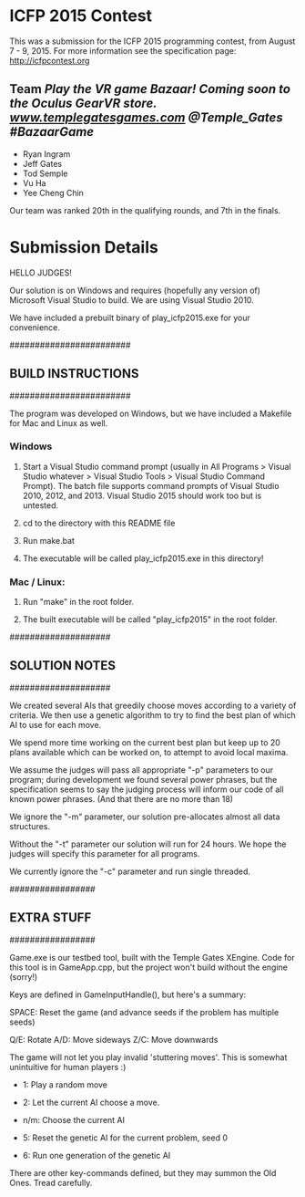 # ICFP 2015 Contest

This was a submission for the ICFP 2015 programming contest, from August 7 - 9, 2015. For more information see the specification page: http://icfpcontest.org

## Team *Play the VR game Bazaar! Coming soon to the Oculus GearVR store. www.templegatesgames.com @Temple_Gates #BazaarGame*

* Ryan Ingram
* Jeff Gates
* Tod Semple
* Vu Ha
* Yee Cheng Chin

Our team was ranked 20th in the qualifying rounds, and 7th in the finals.

# Submission Details

HELLO JUDGES!

Our solution is on Windows and requires (hopefully any version of) Microsoft
Visual Studio to build.  We are using Visual Studio 2010.

We have included a prebuilt binary of play_icfp2015.exe for your convenience.

########################
## BUILD INSTRUCTIONS ##
########################

The program was developed on Windows, but we have included a Makefile for Mac and Linux as well. 

### Windows

1) Start a Visual Studio command prompt (usually in All Programs > Visual
Studio whatever > Visual Studio Tools > Visual Studio Command Prompt). The
batch file supports command prompts of Visual Studio 2010, 2012, and 2013.
Visual Studio 2015 should work too but is untested.

2) cd to the directory with this README file

3) Run make.bat

4) The executable will be called play_icfp2015.exe in this directory!

### Mac / Linux:

1) Run "make" in the root folder.

2) The built executable will be called "play_icfp2015" in the root folder.

####################
## SOLUTION NOTES ##
####################

We created several AIs that greedily choose moves according to a variety
of criteria.  We then use a genetic algorithm to try to find the best plan of
which AI to use for each move.

We spend more time working on the current best plan but keep up to 20
plans available which can be worked on, to attempt to avoid local maxima.

We assume the judges will pass all appropriate "-p" parameters to our
program; during development we found several power phrases, but the
specification seems to say the judging process will inform our code
of all known power phrases.  (And that there are no more than 18)

We ignore the "-m" parameter, our solution pre-allocates almost all
data structures.

Without the "-t" parameter our solution will run for 24 hours.  We hope
the judges will specify this parameter for all programs.

We currently ignore the "-c" parameter and run single threaded.

#################
## EXTRA STUFF ##
#################

Game.exe is our testbed tool, built with the Temple Gates XEngine.
Code for this tool is in GameApp.cpp, but the project won't build
without the engine (sorry!)

Keys are defined in GameInputHandle(), but here's a summary:

SPACE: Reset the game (and advance seeds if the problem has multiple seeds)

Q/E: Rotate
A/D: Move sideways
Z/C: Move downwards

The game will not let you play invalid 'stuttering moves'.  This is
somewhat unintuitive for human players :)

* 1: Play a random move
* 2: Let the current AI choose a move.
* n/m: Choose the current AI

* 5: Reset the genetic AI for the current problem, seed 0
* 6: Run one generation of the genetic AI

There are other key-commands defined, but they may summon the Old Ones.
Tread carefully.
